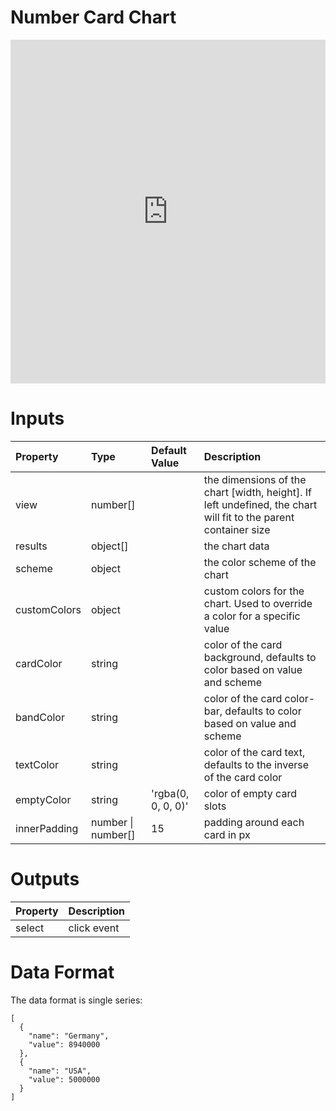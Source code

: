 # Number Card Chart

<iframe width="100%" height="550" frameborder="0" src="https://embed.plnkr.co/c9Kb4DhRuj2MP1Cjgzl7?show=preview">
</iframe>

# Inputs

Property     | Type     | Default Value      | Description
:----------- | :------- | :----------------- | :--------------------------------------------------------------------------------------------------------------
view         | number[] |                    | the dimensions of the chart [width, height]. If left undefined, the chart will fit to the parent container size
results      | object[] |                    | the chart data
scheme       | object   |                    | the color scheme of the chart
customColors | object   |                    | custom colors for the chart. Used to override a color for a specific value
cardColor    | string   |                    | color of the card background, defaults to color based on value and scheme
bandColor    | string   |                    | color of the card color-bar, defaults to color based on value and scheme
textColor    | string   |                    | color of the card text, defaults to the inverse of the card color
emptyColor   | string   | 'rgba(0, 0, 0, 0)' | color of empty card slots
innerPadding | number \| number[] | 15       | padding around each card in px

# Outputs

Property | Description
:------- | :----------
select   | click event

# Data Format

The data format is single series:

```
[
  {
    "name": "Germany",
    "value": 8940000
  },
  {
    "name": "USA",
    "value": 5000000
  }
]
```
